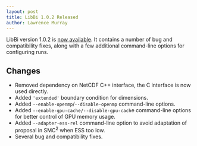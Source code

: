 ```yaml
---
layout: post
title: LibBi 1.0.2 Released
author: Lawrence Murray
---
```


LibBi version 1.0.2 is [now
available](https://github.com/lawmurray/LibBi/archive/1.0.2.tar.gz). It contains a
number of bug and compatibility fixes, along with a few additional
command-line options for configuring runs.

Changes
-------

* Removed dependency on NetCDF C++ interface, the C interface is now used
  directly.
* Added `'extended'` boundary condition for dimensions.
* Added `--enable-openmp`/`--disable-openmp` command-line options.
* Added `--enable-gpu-cache/--disable-gpu-cach`e command-line options for better
  control of GPU memory usage.
* Added `--adapter-ess-rel`  command-line option to avoid adaptation of proposal
  in SMC$^2$ when ESS too low.
* Several bug and compatibility fixes.
